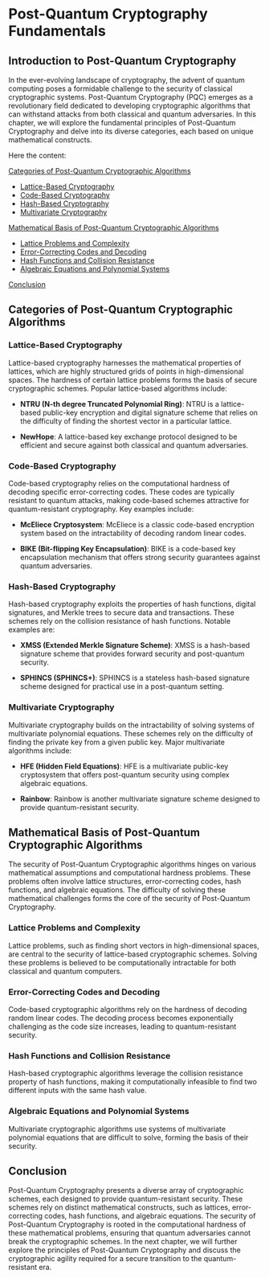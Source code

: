 # Post-Quantum Cryptography Fundamentals

## Introduction to Post-Quantum Cryptography

In the ever-evolving landscape of cryptography, the advent of quantum computing poses a formidable challenge to the security of classical cryptographic systems. Post-Quantum Cryptography (PQC) emerges as a revolutionary field dedicated to developing cryptographic algorithms that can withstand attacks from both classical and quantum adversaries. In this chapter, we will explore the fundamental principles of Post-Quantum Cryptography and delve into its diverse categories, each based on unique mathematical constructs.

Here the content:

[Categories of Post-Quantum Cryptographic Algorithms](#categories-of-post-quantum-cryptographic-algorithms)
- [Lattice-Based Cryptography](#lattice-based-cryptography)
- [Code-Based Cryptography](#code-based-cryptography)
- [Hash-Based Cryptography](#hash-based-cryptography)
- [Multivariate Cryptography](#multivariate-cryptography)

[Mathematical Basis of Post-Quantum Cryptographic Algorithms](#mathematical-basis-of-post-quantum-cryptographic-algorithms)
- [Lattice Problems and Complexity](#lattice-problems-and-complexity)
- [Error-Correcting Codes and Decoding](#error-correcting-codes-and-decoding)
- [Hash Functions and Collision Resistance](#hash-functions-and-collision-resistance)
- [Algebraic Equations and Polynomial Systems](#algebraic-equations-and-polynomial-systems)

[Conclusion](#conclusion)

## Categories of Post-Quantum Cryptographic Algorithms

### Lattice-Based Cryptography
Lattice-based cryptography harnesses the mathematical properties of lattices, which are highly structured grids of points in high-dimensional spaces. The hardness of certain lattice problems forms the basis of secure cryptographic schemes. Popular lattice-based algorithms include:

* **NTRU (N-th degree Truncated Polynomial Ring)**: NTRU is a lattice-based public-key encryption and digital signature scheme that relies on the difficulty of finding the shortest vector in a particular lattice.

* **NewHope**: A lattice-based key exchange protocol designed to be efficient and secure against both classical and quantum adversaries.

### Code-Based Cryptography
Code-based cryptography relies on the computational hardness of decoding specific error-correcting codes. These codes are typically resistant to quantum attacks, making code-based schemes attractive for quantum-resistant cryptography. Key examples include:

* **McEliece Cryptosystem**: McEliece is a classic code-based encryption system based on the intractability of decoding random linear codes.

* **BIKE (Bit-flipping Key Encapsulation)**: BIKE is a code-based key encapsulation mechanism that offers strong security guarantees against quantum adversaries.

### Hash-Based Cryptography
Hash-based cryptography exploits the properties of hash functions, digital signatures, and Merkle trees to secure data and transactions. These schemes rely on the collision resistance of hash functions. Notable examples are:

* **XMSS (Extended Merkle Signature Scheme)**: XMSS is a hash-based signature scheme that provides forward security and post-quantum security.

* **SPHINCS (SPHINCS+)**: SPHINCS is a stateless hash-based signature scheme designed for practical use in a post-quantum setting.

### Multivariate Cryptography
Multivariate cryptography builds on the intractability of solving systems of multivariate polynomial equations. These schemes rely on the difficulty of finding the private key from a given public key. Major multivariate algorithms include:

* **HFE (Hidden Field Equations)**: HFE is a multivariate public-key cryptosystem that offers post-quantum security using complex algebraic equations.

* **Rainbow**: Rainbow is another multivariate signature scheme designed to provide quantum-resistant security.

## Mathematical Basis of Post-Quantum Cryptographic Algorithms

The security of Post-Quantum Cryptographic algorithms hinges on various mathematical assumptions and computational hardness problems. These problems often involve lattice structures, error-correcting codes, hash functions, and algebraic equations. The difficulty of solving these mathematical challenges forms the core of the security of Post-Quantum Cryptography.

### Lattice Problems and Complexity
Lattice problems, such as finding short vectors in high-dimensional spaces, are central to the security of lattice-based cryptographic schemes. Solving these problems is believed to be computationally intractable for both classical and quantum computers.

### Error-Correcting Codes and Decoding
Code-based cryptographic algorithms rely on the hardness of decoding random linear codes. The decoding process becomes exponentially challenging as the code size increases, leading to quantum-resistant security.

### Hash Functions and Collision Resistance
Hash-based cryptographic algorithms leverage the collision resistance property of hash functions, making it computationally infeasible to find two different inputs with the same hash value.

### Algebraic Equations and Polynomial Systems
Multivariate cryptographic algorithms use systems of multivariate polynomial equations that are difficult to solve, forming the basis of their security.

## Conclusion

Post-Quantum Cryptography presents a diverse array of cryptographic schemes, each designed to provide quantum-resistant security. These schemes rely on distinct mathematical constructs, such as lattices, error-correcting codes, hash functions, and algebraic equations. The security of Post-Quantum Cryptography is rooted in the computational hardness of these mathematical problems, ensuring that quantum adversaries cannot break the cryptographic schemes. In the next chapter, we will further explore the principles of Post-Quantum Cryptography and discuss the cryptographic agility required for a secure transition to the quantum-resistant era.